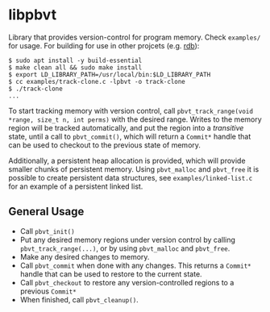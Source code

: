 # libpbvt

Library that provides version-control for program memory. Check `examples/` for usage. For building for use in other projcets (e.g. [rdb](https://github.com/rhit-rotho/rdb)):

```shell
$ sudo apt install -y build-essential
$ make clean all && sudo make install
$ export LD_LIBRARY_PATH=/usr/local/bin:$LD_LIBRARY_PATH
$ cc examples/track-clone.c -lpbvt -o track-clone
$ ./track-clone
...
```

To start tracking memory with version control, call `pbvt_track_range(void *range, size_t n, int perms)` with the desired range. Writes to the memory region will be tracked automatically, and put the region into a *transitive* state, until a call to `pbvt_commit()`, which will return a `Commit*` handle that can be used to checkout to the previous state of memory.

Additionally, a persistent heap allocation is provided, which will provide smaller chunks of persistent memory. Using `pbvt_malloc` and `pbvt_free` it is possible to create persistent data structures, see `examples/linked-list.c` for an example of a persistent linked list.

## General Usage

- Call `pbvt_init()`
- Put any desired memory regions under version control by calling `pbvt_track_range(...)`, or by using `pbvt_malloc` and `pbvt_free`.
- Make any desired changes to memory.
- Call `pbvt_commit` when done with any changes. This returns a `Commit*` handle that can be used to restore to the current state.
- Call `pbvt_checkout` to restore any version-controlled regions to a previous `Commit*`
- When finished, call `pbvt_cleanup()`.